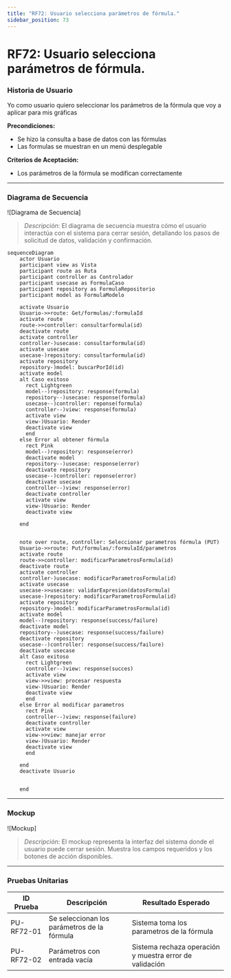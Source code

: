 ```yaml
---
title: "RF72: Usuario selecciona parámetros de fórmula."  
sidebar_position: 73
---
```


# RF72: Usuario selecciona parámetros de fórmula.

### Historia de Usuario

Yo como usuario quiero seleccionar los parámetros de la fórmula que voy a aplicar para mis gráficas 

  **Precondiciones:**
  - Se hizo la consulta a base de datos con las fórmulas
  - Las formulas se muestran en un menú desplegable

  **Criterios de Aceptación:**
  - Los parámetros de la fórmula se modifican correctamente
  
---

### Diagrama de Secuencia

![Diagrama de Secuencia] 

> *Descripción*: El diagrama de secuencia muestra cómo el usuario interactúa con el sistema para cerrar sesión, detallando los pasos de solicitud de datos, validación y confirmación.

```mermaid
sequenceDiagram
    actor Usuario
    participant view as Vista
    participant route as Ruta
    participant controller as Controlador
    participant usecase as FormulaCaso
    participant repository as FormulaRepositorio
    participant model as FormulaModelo

    activate Usuario
    Usuario->>route: Get/formulas/:formulaId
    activate route
    route->>controller: consultarformula(id)
    deactivate route
    activate controller
    controller-)usecase: consultarformula(id)
    activate usecase
    usecase-)repository: consultarformula(id)
    activate repository
    repository-)model: buscarPorId(id)
    activate model 
    alt Caso exitoso
      rect Lightgreen
      model--)repository: response(formula)
      repository--)usecase: response(formula)
      usecase--)controller: reponse(formula)
      controller--)view: response(formula)
      activate view
      view-)Usuario: Render
      deactivate view
      end
    else Error al obtener fórmula
      rect Pink
      model--)repository: response(error)
      deactivate model
      repository--)usecase: response(error)
      deactivate repository
      usecase--)controller: reponse(error)
      deactivate usecase
      controller--)view: response(error)
      deactivate controller
      activate view
      view-)Usuario: Render
      deactivate view
      
    end


    note over route, controller: Seleccionar parametros fórmula (PUT)
    Usuario->>route: Put/formulas/:formulaId/parametros
    activate route
    route->>controller: modificarParametrosFormula(id)
    deactivate route
    activate controller
    controller-)usecase: modificarParametrosFormula(id)
    activate usecase
    usecase->>usecase: validarExpresion(datosFormula)
    usecase-)repository: modificarParametrosFormula(id)
    activate repository
    repository-)model: modificarParametrosFormula(id)
    activate model
    model--)repository: response(success/failure)
    deactivate model
    repository--)usecase: response(success/failure)
    deactivate repository
    usecase--)controller: response(success/failure)
    deactivate usecase
    alt Caso exitoso
      rect Lightgreen
      controller--)view: response(succes)
      activate view
      view->>view: procesar respuesta
      view-)Usuario: Render
      deactivate view
      end
    else Error al modificar parametros
      rect Pink
      controller--)view: response(failure)
      deactivate controller
      activate view
      view->>view: manejar error
      view-)Usuario: Render
      deactivate view
      end

    end
    deactivate Usuario


    end
```

---

### Mockup

![Mockup]

> *Descripción*: El mockup representa la interfaz del sistema donde el usuario puede cerrar sesión. Muestra los campos requeridos y los botones de acción disponibles.

---

### Pruebas Unitarias 
| ID Prueba | Descripción | Resultado Esperado |
|-----------|-------------|--------------------|
|PU-RF72-01 | Se seleccionan los parámetros de la fórmula | Sistema toma los parametros de la fórmula |
|PU-RF72-02 | Parámetros con entrada vacía | Sistema rechaza operación y muestra error de validación |